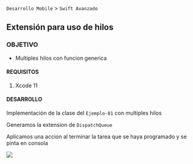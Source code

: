 `Desarrollo Mobile` > `Swift Avanzado`


## Extensión para uso de hilos

### OBJETIVO

- Multiples hilos con funcion generica

#### REQUISITOS

1. Xcode 11


#### DESARROLLO

Implementación de la clase del `Ejemplo-01` con multiples hilos

Generamos la extension de `DispatchQueue`

Aplicamos una accion al terminar la tarea que se haya programado y se pinta en consola


![](02.png)
